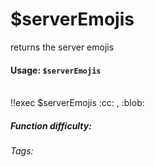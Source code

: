 # $serverEmojis
returns the server emojis

#### Usage: `$serverEmojis`
<br/>
<discord-messages>
	<discord-message :bot="false" role-color="#ffcc9a" author="Member">
		!!exec $serverEmojis
	</discord-message>
	<discord-message :bot="true" role-color="#0099ff" author="Custom Command" avatar="https://media.discordapp.net/avatars/725721249652670555/781224f90c3b841ba5b40678e032f74a.webp">
        :cc: , :blob:
	</discord-message>
</discord-messages>

##### Function difficulty: <Badge type="tip" text="Easy" vertical="middle" /> 
###### Tags: <Badge type="tip" text="server" vertical="middle" /><Badge type="tip" text="Emojis" vertical="middle" />